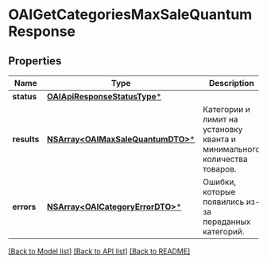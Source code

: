 # OAIGetCategoriesMaxSaleQuantumResponse

## Properties
Name | Type | Description | Notes
------------ | ------------- | ------------- | -------------
**status** | [**OAIApiResponseStatusType***](OAIApiResponseStatusType.md) |  | [optional] 
**results** | [**NSArray&lt;OAIMaxSaleQuantumDTO&gt;***](OAIMaxSaleQuantumDTO.md) | Категории и лимит на установку кванта и минимального количества товаров. | 
**errors** | [**NSArray&lt;OAICategoryErrorDTO&gt;***](OAICategoryErrorDTO.md) | Ошибки, которые появились из-за переданных категорий. | [optional] 

[[Back to Model list]](../README.md#documentation-for-models) [[Back to API list]](../README.md#documentation-for-api-endpoints) [[Back to README]](../README.md)


